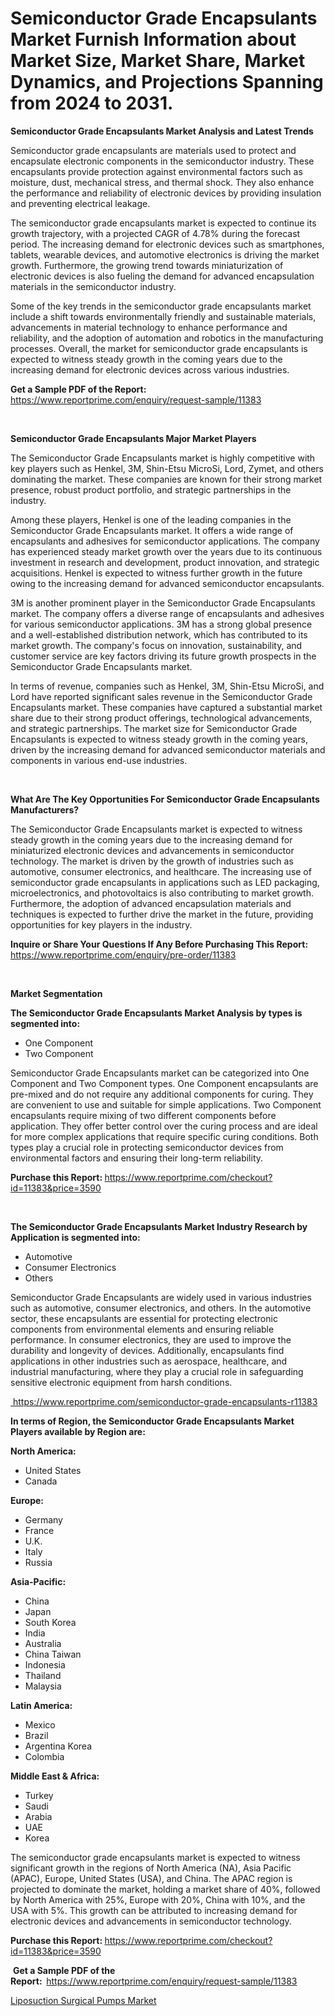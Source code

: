 <p><h1>Semiconductor Grade Encapsulants Market Furnish Information about Market Size, Market Share, Market Dynamics, and Projections Spanning from 2024 to 2031.</h1></p><p><strong>Semiconductor Grade Encapsulants Market Analysis and Latest Trends</strong></p>
<p><p>Semiconductor grade encapsulants are materials used to protect and encapsulate electronic components in the semiconductor industry. These encapsulants provide protection against environmental factors such as moisture, dust, mechanical stress, and thermal shock. They also enhance the performance and reliability of electronic devices by providing insulation and preventing electrical leakage.</p><p>The semiconductor grade encapsulants market is expected to continue its growth trajectory, with a projected CAGR of 4.78% during the forecast period. The increasing demand for electronic devices such as smartphones, tablets, wearable devices, and automotive electronics is driving the market growth. Furthermore, the growing trend towards miniaturization of electronic devices is also fueling the demand for advanced encapsulation materials in the semiconductor industry.</p><p>Some of the key trends in the semiconductor grade encapsulants market include a shift towards environmentally friendly and sustainable materials, advancements in material technology to enhance performance and reliability, and the adoption of automation and robotics in the manufacturing processes. Overall, the market for semiconductor grade encapsulants is expected to witness steady growth in the coming years due to the increasing demand for electronic devices across various industries.</p></p>
<p><strong>Get a Sample PDF of the Report:&nbsp;</strong> <a href="https://www.reportprime.com/enquiry/request-sample/11383">https://www.reportprime.com/enquiry/request-sample/11383</a></p>
<p>&nbsp;</p>
<p><strong>Semiconductor Grade Encapsulants Major Market Players</strong></p>
<p><p>The Semiconductor Grade Encapsulants market is highly competitive with key players such as Henkel, 3M, Shin-Etsu MicroSi, Lord, Zymet, and others dominating the market. These companies are known for their strong market presence, robust product portfolio, and strategic partnerships in the industry.</p><p>Among these players, Henkel is one of the leading companies in the Semiconductor Grade Encapsulants market. It offers a wide range of encapsulants and adhesives for semiconductor applications. The company has experienced steady market growth over the years due to its continuous investment in research and development, product innovation, and strategic acquisitions. Henkel is expected to witness further growth in the future owing to the increasing demand for advanced semiconductor encapsulants.</p><p>3M is another prominent player in the Semiconductor Grade Encapsulants market. The company offers a diverse range of encapsulants and adhesives for various semiconductor applications. 3M has a strong global presence and a well-established distribution network, which has contributed to its market growth. The company's focus on innovation, sustainability, and customer service are key factors driving its future growth prospects in the Semiconductor Grade Encapsulants market.</p><p>In terms of revenue, companies such as Henkel, 3M, Shin-Etsu MicroSi, and Lord have reported significant sales revenue in the Semiconductor Grade Encapsulants market. These companies have captured a substantial market share due to their strong product offerings, technological advancements, and strategic partnerships. The market size for Semiconductor Grade Encapsulants is expected to witness steady growth in the coming years, driven by the increasing demand for advanced semiconductor materials and components in various end-use industries.</p></p>
<p>&nbsp;</p>
<p><strong>What Are The Key Opportunities For Semiconductor Grade Encapsulants Manufacturers?</strong></p>
<p><p>The Semiconductor Grade Encapsulants market is expected to witness steady growth in the coming years due to the increasing demand for miniaturized electronic devices and advancements in semiconductor technology. The market is driven by the growth of industries such as automotive, consumer electronics, and healthcare. The increasing use of semiconductor grade encapsulants in applications such as LED packaging, microelectronics, and photovoltaics is also contributing to market growth. Furthermore, the adoption of advanced encapsulation materials and techniques is expected to further drive the market in the future, providing opportunities for key players in the industry.</p></p>
<p><strong>Inquire or Share Your Questions If Any Before Purchasing This Report:</strong> <a href="https://www.reportprime.com/enquiry/pre-order/11383">https://www.reportprime.com/enquiry/pre-order/11383</a></p>
<p>&nbsp;</p>
<p><strong>Market Segmentation</strong></p>
<p><strong>The Semiconductor Grade Encapsulants Market Analysis by types is segmented into:</strong></p>
<p><ul><li>One Component</li><li>Two Component</li></ul></p>
<p><p>Semiconductor Grade Encapsulants market can be categorized into One Component and Two Component types. One Component encapsulants are pre-mixed and do not require any additional components for curing. They are convenient to use and suitable for simple applications. Two Component encapsulants require mixing of two different components before application. They offer better control over the curing process and are ideal for more complex applications that require specific curing conditions. Both types play a crucial role in protecting semiconductor devices from environmental factors and ensuring their long-term reliability.</p></p>
<p><strong>Purchase this Report:&nbsp;</strong><a href="https://www.reportprime.com/checkout?id=11383&price=3590">https://www.reportprime.com/checkout?id=11383&price=3590</a></p>
<p>&nbsp;</p>
<p><strong>The Semiconductor Grade Encapsulants Market Industry Research by Application is segmented into:</strong></p>
<p><ul><li>Automotive</li><li>Consumer Electronics</li><li>Others</li></ul></p>
<p><p>Semiconductor Grade Encapsulants are widely used in various industries such as automotive, consumer electronics, and others. In the automotive sector, these encapsulants are essential for protecting electronic components from environmental elements and ensuring reliable performance. In consumer electronics, they are used to improve the durability and longevity of devices. Additionally, encapsulants find applications in other industries such as aerospace, healthcare, and industrial manufacturing, where they play a crucial role in safeguarding sensitive electronic equipment from harsh conditions.</p></p>
<p><a href="https://www.reportprime.com/semiconductor-grade-encapsulants-r11383">&nbsp;https://www.reportprime.com/semiconductor-grade-encapsulants-r11383</a></p>
<p><strong>In terms of Region, the Semiconductor Grade Encapsulants Market Players available by Region are:</strong></p>
<p>
    <p> <strong> North America: </strong>
        <ul>
            <li>United States</li>
            <li>Canada</li>
        </ul>
        </p> 
    <p> <strong> Europe: </strong>
        <ul>
            <li>Germany</li>
            <li>France</li>
            <li>U.K.</li>
            <li>Italy</li>
            <li>Russia</li>
        </ul>
        </p> 
    <p> <strong> Asia-Pacific: </strong>
        <ul>
            <li>China</li>
            <li>Japan</li>
            <li>South Korea</li>
            <li>India</li>
            <li>Australia</li>
            <li>China Taiwan</li>
            <li>Indonesia</li>
            <li>Thailand</li>
            <li>Malaysia</li>
        </ul>
        </p> 
    <p> <strong> Latin America: </strong>
        <ul>
            <li>Mexico</li>
            <li>Brazil</li>
            <li>Argentina Korea</li>
            <li>Colombia</li>
        </ul>
        </p> 
    <p> <strong> Middle East & Africa: </strong>
        <ul>
            <li>Turkey</li>
            <li>Saudi</li>
            <li>Arabia</li>
            <li>UAE</li>
            <li>Korea</li>
        </ul>
    </p>
    </p>
<p><p>The semiconductor grade encapsulants market is expected to witness significant growth in the regions of North America (NA), Asia Pacific (APAC), Europe, United States (USA), and China. The APAC region is projected to dominate the market, holding a market share of 40%, followed by North America with 25%, Europe with 20%, China with 10%, and the USA with 5%. This growth can be attributed to increasing demand for electronic devices and advancements in semiconductor technology.</p></p>
<p><strong>Purchase this Report: </strong><a href="https://www.reportprime.com/checkout?id=11383&price=3590">https://www.reportprime.com/checkout?id=11383&price=3590</a></p>
<p>&nbsp;<strong>Get a Sample PDF of the Report:&nbsp;&nbsp;</strong><a href="https://www.reportprime.com/enquiry/request-sample/11383">https://www.reportprime.com/enquiry/request-sample/11383</a></p>
<p><strong></strong></p>
<p><p><a href="https://github.com/seamusocallaghan/Market-Research-Report-List-1/blob/main/liposuction-surgical-pumps-market.md">Liposuction Surgical Pumps Market</a></p></p>